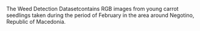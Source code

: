 The Weed Detection Datasetcontains RGB images from young carrot seedlings taken during the period of February in the area around Negotino, Republic of Macedonia.
